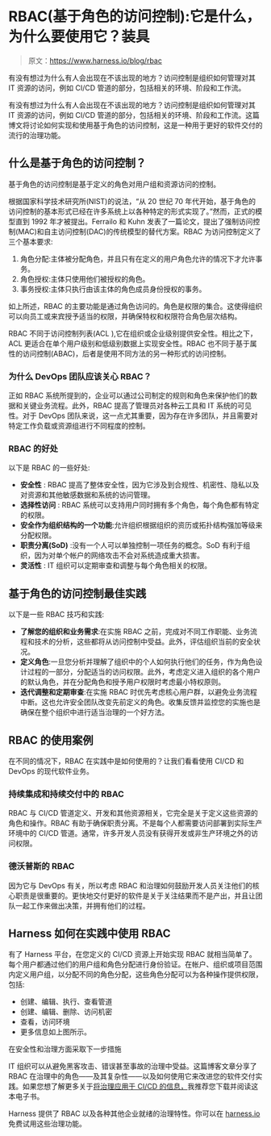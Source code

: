 # RBAC(基于角色的访问控制):它是什么，为什么要使用它？装具

> 原文：<https://www.harness.io/blog/rbac>

有没有想过为什么有人会出现在不该出现的地方？访问控制是组织如何管理对其 IT 资源的访问，例如 CI/CD 管道的部分，包括相关的环境、阶段和工作流。

有没有想过为什么有人会出现在不该出现的地方？访问控制是组织如何管理对其 IT 资源的访问，例如 CI/CD 管道的部分，包括相关的环境、阶段和工作流。这篇博文将讨论如何实现和使用基于角色的访问控制，这是一种用于更好的软件交付的流行的治理功能。

## 什么是基于角色的访问控制？

基于角色的访问控制是基于定义的角色对用户组和资源访问的控制。

根据国家科学技术研究所(NIST)的说法，“从 20 世纪 70 年代开始，基于角色的访问控制的基本形式已经在许多系统上以各种特定的形式实现了。”然而，正式的模型直到 1992 年才被提出。Ferrailo 和 Kuhn 发表了一篇论文，提出了强制访问控制(MAC)和自主访问控制(DAC)的传统模型的替代方案。RBAC 为访问控制定义了三个基本要求:

1.  角色分配:主体被分配角色，并且只有在定义的用户角色允许的情况下才允许事务。
2.  角色授权:主体只使用他们被授权的角色。
3.  事务授权:主体只执行由该主体的角色成员身份授权的事务。

如上所述，RBAC 的主要功能是通过角色访问的。角色是权限的集合。这使得组织可以向员工或来宾授予适当的权限，并确保特权和权限符合角色层次结构。

RBAC 不同于访问控制列表(ACL ),它在组织或企业级别提供安全性。相比之下，ACL 更适合在单个用户级别和低级别数据上实现安全性。RBAC 也不同于基于属性的访问控制(ABAC)，后者是使用不同方法的另一种形式的访问控制。

### 为什么 DevOps 团队应该关心 RBAC？

正如 RBAC 系统所提到的，企业可以通过公司制定的规则和角色来保护他们的数据和关键业务流程。此外，RBAC 提高了管理员对各种云工具和 IT 系统的可见性。对于 DevOps 团队来说，这一点尤其重要，因为存在许多团队，并且需要对特定工作负载或资源组进行不同程度的控制。

### RBAC 的好处

以下是 RBAC 的一些好处:

*   **安全性** : RBAC 提高了整体安全性，因为它涉及到合规性、机密性、隐私以及对资源和其他敏感数据和系统的访问管理。
*   **选择性访问** : RBAC 系统可以支持用户同时拥有多个角色，每个角色都有特定的权限。
*   **安全作为组织结构的一个功能**:允许组织根据组织的资历或拓扑结构强加等级来分配权限。
*   **职责分离(SoD)** :没有一个人可以单独控制一项任务的概念。SoD 有利于组织，因为对单个帐户的网络攻击不会对系统造成重大损害。
*   **灵活性** : IT 组织可以定期审查和调整与每个角色相关的权限。

## 基于角色的访问控制最佳实践

以下是一些 RBAC 技巧和实践:

*   **了解您的组织和业务需求**:在实施 RBAC 之前，完成对不同工作职能、业务流程和技术的分析，这些都将从访问控制中受益。此外，评估组织当前的安全状况。
*   **定义角色**:一旦您分析并理解了组织中的个人如何执行他们的任务，作为角色设计过程的一部分，分配适当的访问权限。此外，考虑定义进入组织的各个用户的默认角色，并在分配角色和授予用户权限时考虑最小特权原则。
*   **迭代调整和定期审查**:在实施 RBAC 时优先考虑核心用户群，以避免业务流程中断。这也允许安全团队改变先前定义的角色。收集反馈并监控您的实施也是确保在整个组织中进行适当治理的一个好方法。

## RBAC 的使用案例

在不同的情况下，RBAC 在实践中是如何使用的？让我们看看使用 CI/CD 和 DevOps 的现代软件业务。

### 持续集成和持续交付中的 RBAC

RBAC 与 CI/CD 管道定义、开发和其他资源相关，它完全是关于定义这些资源的角色和操作。RBAC 有助于确保职责分离。不是每个人都需要访问部署到实际生产环境中的 CI/CD 管道。通常，许多开发人员没有获得开发或非生产环境之外的访问权限。

### 德沃普斯的 RBAC

因为它与 DevOps 有关，所以考虑 RBAC 和治理如何鼓励开发人员关注他们的核心职责是很重要的。更快地交付更好的软件是关于关注结果而不是产出，并且让团队一起工作来做出决策，并拥有他们的过程。

## Harness 如何在实践中使用 RBAC

有了 Harness 平台，在您定义的 CI/CD 资源上开始实现 RBAC 就相当简单了。每个用户都通过他们的用户组和角色分配进行身份验证。在帐户、组织或项目范围内定义用户组，以分配不同的角色分配，这些角色分配可以为各种操作提供权限，包括:

*   创建、编辑、执行、查看管道
*   创建、编辑、删除、访问机密
*   查看，访问环境
*   更多信息如上图所示。

在安全性和治理方面采取下一步措施

IT 组织可以从避免黑客攻击、错误甚至事故的治理中受益。这篇博客文章分享了 RBAC 在治理中的角色——及其复杂性——以及如何使用它来改进您的软件交付实践。如果您想了解更多关于[将治理应用于 CI/CD 的信息，](https://harness.io/ebook-applying-governance/)我推荐您下载并阅读这本电子书。

Harness 提供了 RBAC 以及各种其他企业就绪的治理特性。你可以在 [harness.io](https://harness.io/free-trial/) 免费试用这些治理功能。